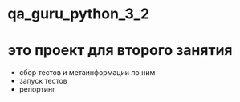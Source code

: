 # qa_guru_python_3_2

# это проект для второго занятия

- сбор тестов и метаинформации по ним
- запуск тестов
- репортинг

